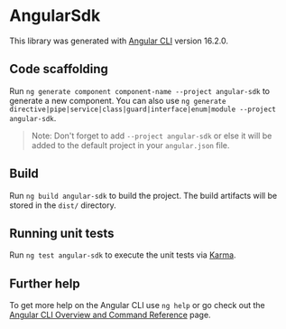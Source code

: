 # AngularSdk

This library was generated with [Angular CLI](https://github.com/angular/angular-cli) version 16.2.0.

## Code scaffolding

Run `ng generate component component-name --project angular-sdk` to generate a new component. You can also use `ng generate directive|pipe|service|class|guard|interface|enum|module --project angular-sdk`.

> Note: Don't forget to add `--project angular-sdk` or else it will be added to the default project in your `angular.json` file.

## Build

Run `ng build angular-sdk` to build the project. The build artifacts will be stored in the `dist/` directory.

## Running unit tests

Run `ng test angular-sdk` to execute the unit tests via [Karma](https://karma-runner.github.io).

## Further help

To get more help on the Angular CLI use `ng help` or go check out the [Angular CLI Overview and Command Reference](https://angular.io/cli) page.
